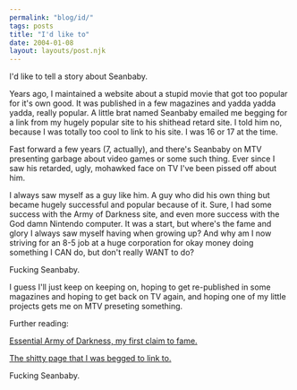 ```yaml
---
permalink: "blog/id/"
tags: posts
title: "I'd like to"
date: 2004-01-08
layout: layouts/post.njk
---
```


I'd like to tell a story about Seanbaby.

Years ago, I maintained a website about a stupid movie that got too popular for it's own good. It was published in a few magazines and yadda yadda yadda, really popular. A little brat named Seanbaby emailed me begging for a link from my hugely popular site to his shithead retard site. I told him no, because I was totally too cool to link to his site. I was 16 or 17 at the time.

Fast forward a few years (7, actually), and there's Seanbaby on MTV presenting garbage about video games or some such thing. Ever since I saw his retarded, ugly, mohawked face on TV I've been pissed off about him.

I always saw myself as a guy like him. A guy who did his own thing but became hugely successful and popular because of it. Sure, I had some success with the Army of Darkness site, and even more success with the God damn Nintendo computer. It was a start, but where's the fame and glory I always saw myself having when growing up? And why am I now striving for an 8-5 job at a huge corporation for okay money doing something I CAN do, but don't really WANT to do? 

Fucking Seanbaby.

I guess I'll just keep on keeping on, hoping to get re-published in some magazines and hoping to get back on TV again, and hoping one of my little projects gets me on MTV preseting something. 

Further reading:

[Essential Army of Darkness, my first claim to fame.][1]

[The shitty page that I was begged to link to.][2]

Fucking Seanbaby.

 [1]: http://www.neises.com/ode2ash/aod/
 [2]: http://www.seanbaby.com/oldstuff/bruce.htm